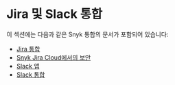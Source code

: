 # Jira 및 Slack 통합

이 섹션에는 다음과 같은 Snyk 통합의 문서가 포함되어 있습니다:

* [Jira 통합](jira-integration.md)
* [Snyk Jira Cloud에서의 보안](snyk-security-in-jira-cloud-integration.md)
* [Slack 앱](slack-app.md)
* [Slack 통합](slack-integration.md)